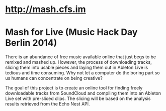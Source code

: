 # http://mash.cfs.im

Mash for Live (Music Hack Day Berlin 2014)
============================================

There is an abundance of free music available online that just begs to be remixed and mashed up. However, the process of downloading tracks, slicing them into usable pieces and laying them out in Ableton Live is tedious and time consuming. Why not let a computer do the boring part so us humans can concentrate on being creative?

The goal of this project is to create an online tool for finding freely downloadable tracks from SoundCloud and compiling them into an Ableton Live set with pre-sliced clips. The slicing will be based on the analysis results retrieved from the Echo Nest API.
